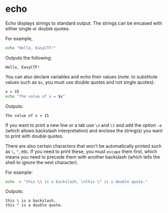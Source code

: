 # echo

Echo displays strings to standard output. The strings can be encased with either single or double quotes.

For example,

```bash
echo "Hello, EasyCTF!"
```
	
Outputs the following:

```
Hello, EasyCTF!
```
	
You can also declare variables and echo their values (note: to substitute values such as `$x`, you must use double quotes and not single quotes):

```bash
x = 15
echo "The value of x = $x"
```
	
Outputs:

```
The value of x = 15
```

If you want to print a new line or a tab use `\n` and `\t` and add the *option* `-e` (which allows backslash interpretation) and enclose the string(s) you want to print with double quotes.

There are also certain characters that won't be automatically printed such as `\`, `"`, etc. If you need to print these, you must `escape` them first, which means you need to precede them with another backslash (which tells the shell to ignore the next character). 


For example:

```bash
echo -e "this \\ is a backslash, \nthis \" is a double quote."
```

Outputs:

```
this \ is a backslash,
this " is a double quote.
```